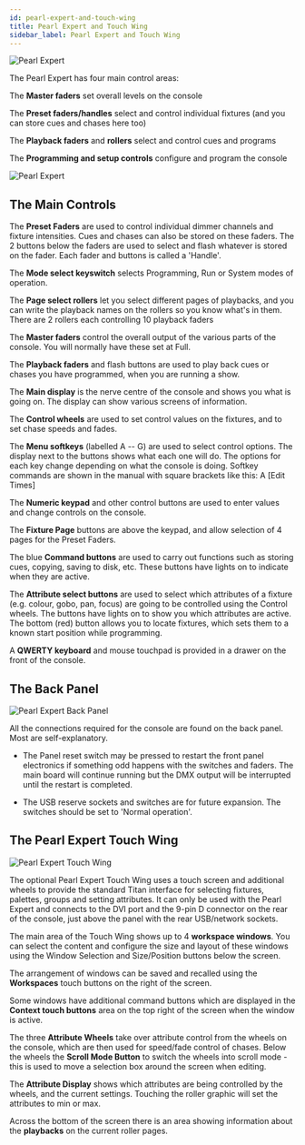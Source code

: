 ```yaml
---
id: pearl-expert-and-touch-wing
title: Pearl Expert and Touch Wing
sidebar_label: Pearl Expert and Touch Wing
---
```


![Pearl Expert](/docs/images/image49.jpeg)

The Pearl Expert has four main control areas:

The **Master faders** set overall levels on the console

The **Preset faders/handles** select and control individual fixtures
(and you can store cues and chases here too)

The **Playback faders** and **rollers** select and control cues and
programs

The **Programming and setup controls** configure and program the console

![Pearl Expert](/docs/images/image51.jpeg)

## The Main Controls

The **Preset Faders** are used to control individual dimmer channels and
fixture intensities. Cues and chases can also be stored on these faders.
The 2 buttons below the faders are used to select and flash whatever is
stored on the fader. Each fader and buttons is called a \'Handle\'.

The **Mode select keyswitch** selects Programming, Run or System modes
of operation.

The **Page select rollers** let you select different pages of playbacks,
and you can write the playback names on the rollers so you know what's
in them. There are 2 rollers each controlling 10 playback faders

The **Master faders** control the overall output of the various parts of
the console. You will normally have these set at Full.

The **Playback faders** and flash buttons are used to play back cues or
chases you have programmed, when you are running a show.

The **Main display** is the nerve centre of the console and shows you
what is going on. The display can show various screens of information.

The **Control wheels** are used to set control values on the fixtures,
and to set chase speeds and fades.

The **Menu softkeys** (labelled A -- G) are used to select control
options. The display next to the buttons shows what each one will do.
The options for each key change depending on what the console is doing.
Softkey commands are shown in the manual with square brackets like this:
A \[Edit Times\]

The **Numeric keypad** and other control buttons are used to enter
values and change controls on the console.

The **Fixture Page** buttons are above the keypad, and allow selection
of 4 pages for the Preset Faders.

The blue **Command buttons** are used to carry out functions such as
storing cues, copying, saving to disk, etc. These buttons have lights on
to indicate when they are active.

The **Attribute select buttons** are used to select which attributes of
a fixture (e.g. colour, gobo, pan, focus) are going to be controlled
using the Control wheels. The buttons have lights on to show you which
attributes are active. The bottom (red) button allows you to locate
fixtures, which sets them to a known start position while programming.

A **QWERTY keyboard** and mouse touchpad is provided in a drawer on the
front of the console.

## The Back Panel

![Pearl Expert Back Panel](/docs/images/image53.jpeg)

All the connections required for the console are found on the back
panel. Most are self-explanatory.

-   The Panel reset switch may be pressed to restart the front panel
    electronics if something odd happens with the switches and faders.
    The main board will continue running but the DMX output will be
    interrupted until the restart is completed.

-   The USB reserve sockets and switches are for future expansion. The
    switches should be set to \'Normal operation\'.

## The Pearl Expert Touch Wing

![Pearl Expert Touch Wing](/docs/images/image55.jpeg)

The optional Pearl Expert Touch Wing uses a touch screen and additional
wheels to provide the standard Titan interface for selecting fixtures,
palettes, groups and setting attributes. It can only be used with the
Pearl Expert and connects to the DVI port and the 9-pin D connector on
the rear of the console, just above the panel with the rear USB/network
sockets.

The main area of the Touch Wing shows up to 4 **workspace windows**. You
can select the content and configure the size and layout of these
windows using the Window Selection and Size/Position buttons below the
screen.

The arrangement of windows can be saved and recalled using the
**Workspaces** touch buttons on the right of the screen.

Some windows have additional command buttons which are displayed in the
**Context touch buttons** area on the top right of the screen when the
window is active.

The three **Attribute Wheels** take over attribute control from the
wheels on the console, which are then used for speed/fade control of
chases. Below the wheels the **Scroll Mode Button** to switch the wheels
into scroll mode - this is used to move a selection box around the
screen when editing.

The **Attribute Display** shows which attributes are being controlled by
the wheels, and the current settings. Touching the roller graphic will
set the attributes to min or max.

Across the bottom of the screen there is an area showing information
about the **playbacks** on the current roller pages.
